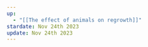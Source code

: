 ```yaml
---
up:
  - "[[The effect of animals on regrowth]]"
stardate: Nov 24th 2023
update: Nov 24th 2023
---
```

